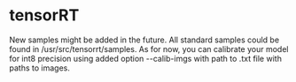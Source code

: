 # tensorRT
New samples might be added in the future. All standard samples could be found in /usr/src/tensorrt/samples. As for now, you can calibrate your model for int8 precision using added option --calib-imgs with path to .txt file with paths to images.
